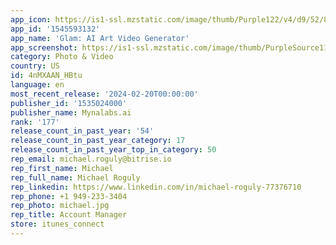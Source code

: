 ```yaml
---
app_icon: https://is1-ssl.mzstatic.com/image/thumb/Purple122/v4/d9/52/84/d9528425-d212-7cae-18c5-2e1d35c7b24d/AppIcon-1x_U007epad-0-0-0-0-0-85-220-0.png/1024x1024bb.png
app_id: '1545593132'
app_name: 'Glam: AI Art Video Generator'
app_screenshot: https://is1-ssl.mzstatic.com/image/thumb/PurpleSource116/v4/f7/a6/1e/f7a61e0c-edaf-3b81-728e-37b8d87c839b/a8065ae0-6931-4fc4-a4d2-eb1b6162dad5_1284x2778-1.jpg/1284x2778bb.png
category: Photo & Video
country: US
id: 4nMXAAN_HBtu
language: en
most_recent_release: '2024-02-20T00:00:00'
publisher_id: '1535024000'
publisher_name: Mynalabs.ai
rank: '177'
release_count_in_past_year: '54'
release_count_in_past_year_category: 17
release_count_in_past_year_top_in_category: 50
rep_email: michael.roguly@bitrise.io
rep_first_name: Michael
rep_full_name: Michael Roguly
rep_linkedin: https://www.linkedin.com/in/michael-roguly-77376710
rep_phone: +1 949-233-3404
rep_photo: michael.jpg
rep_title: Account Manager
store: itunes_connect
---
```


